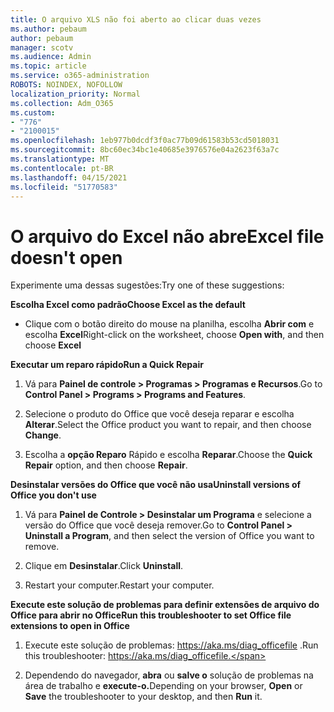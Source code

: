 ```yaml
---
title: O arquivo XLS não foi aberto ao clicar duas vezes
ms.author: pebaum
author: pebaum
manager: scotv
ms.audience: Admin
ms.topic: article
ms.service: o365-administration
ROBOTS: NOINDEX, NOFOLLOW
localization_priority: Normal
ms.collection: Adm_O365
ms.custom:
- "776"
- "2100015"
ms.openlocfilehash: 1eb977b0dcdf3f0ac77b09d61583b53cd5018031
ms.sourcegitcommit: 8bc60ec34bc1e40685e3976576e04a2623f63a7c
ms.translationtype: MT
ms.contentlocale: pt-BR
ms.lasthandoff: 04/15/2021
ms.locfileid: "51770583"
---
```

# <a name="excel-file-doesnt-open"></a><span data-ttu-id="cde9e-102">O arquivo do Excel não abre</span><span class="sxs-lookup"><span data-stu-id="cde9e-102">Excel file doesn't open</span></span>

<span data-ttu-id="cde9e-103">Experimente uma dessas sugestões:</span><span class="sxs-lookup"><span data-stu-id="cde9e-103">Try one of these suggestions:</span></span>

<span data-ttu-id="cde9e-104">**Escolha Excel como padrão**</span><span class="sxs-lookup"><span data-stu-id="cde9e-104">**Choose Excel as the default**</span></span>

* <span data-ttu-id="cde9e-105">Clique com o botão direito do mouse na planilha, escolha **Abrir com** e escolha **Excel**</span><span class="sxs-lookup"><span data-stu-id="cde9e-105">Right-click on the worksheet, choose **Open with**, and then choose **Excel**</span></span>

<span data-ttu-id="cde9e-106">**Executar um reparo rápido**</span><span class="sxs-lookup"><span data-stu-id="cde9e-106">**Run a Quick Repair**</span></span>

1. <span data-ttu-id="cde9e-107">Vá para **Painel de controle > Programas > Programas e Recursos**.</span><span class="sxs-lookup"><span data-stu-id="cde9e-107">Go to **Control Panel > Programs > Programs and Features**.</span></span>

2. <span data-ttu-id="cde9e-108">Selecione o produto do Office que você deseja reparar e escolha **Alterar**.</span><span class="sxs-lookup"><span data-stu-id="cde9e-108">Select the Office product you want to repair, and then choose **Change**.</span></span>

3. <span data-ttu-id="cde9e-109">Escolha a **opção Reparo** Rápido e escolha **Reparar**.</span><span class="sxs-lookup"><span data-stu-id="cde9e-109">Choose the **Quick Repair** option, and then choose **Repair**.</span></span>

<span data-ttu-id="cde9e-110">**Desinstalar versões do Office que você não usa**</span><span class="sxs-lookup"><span data-stu-id="cde9e-110">**Uninstall versions of Office you don't use**</span></span>

1. <span data-ttu-id="cde9e-111">Vá para **Painel de Controle > Desinstalar um Programa** e selecione a versão do Office que você deseja remover.</span><span class="sxs-lookup"><span data-stu-id="cde9e-111">Go to **Control Panel > Uninstall a Program**, and then select the version of Office you want to remove.</span></span>

2. <span data-ttu-id="cde9e-112">Clique em **Desinstalar**.</span><span class="sxs-lookup"><span data-stu-id="cde9e-112">Click **Uninstall**.</span></span>

3. <span data-ttu-id="cde9e-113">Restart your computer.</span><span class="sxs-lookup"><span data-stu-id="cde9e-113">Restart your computer.</span></span>

<span data-ttu-id="cde9e-114">**Execute este solução de problemas para definir extensões de arquivo do Office para abrir no Office**</span><span class="sxs-lookup"><span data-stu-id="cde9e-114">**Run this troubleshooter to set Office file extensions to open in Office**</span></span>

1. <span data-ttu-id="cde9e-115">Execute este solução de problemas: https://aka.ms/diag_officefile .</span><span class="sxs-lookup"><span data-stu-id="cde9e-115">Run this troubleshooter: https://aka.ms/diag_officefile.</span></span>

2. <span data-ttu-id="cde9e-116">Dependendo do navegador, **abra** ou **salve o** solução de problemas na área de trabalho e **execute-o.**</span><span class="sxs-lookup"><span data-stu-id="cde9e-116">Depending on your browser, **Open** or **Save** the troubleshooter to your desktop, and then **Run** it.</span></span>
